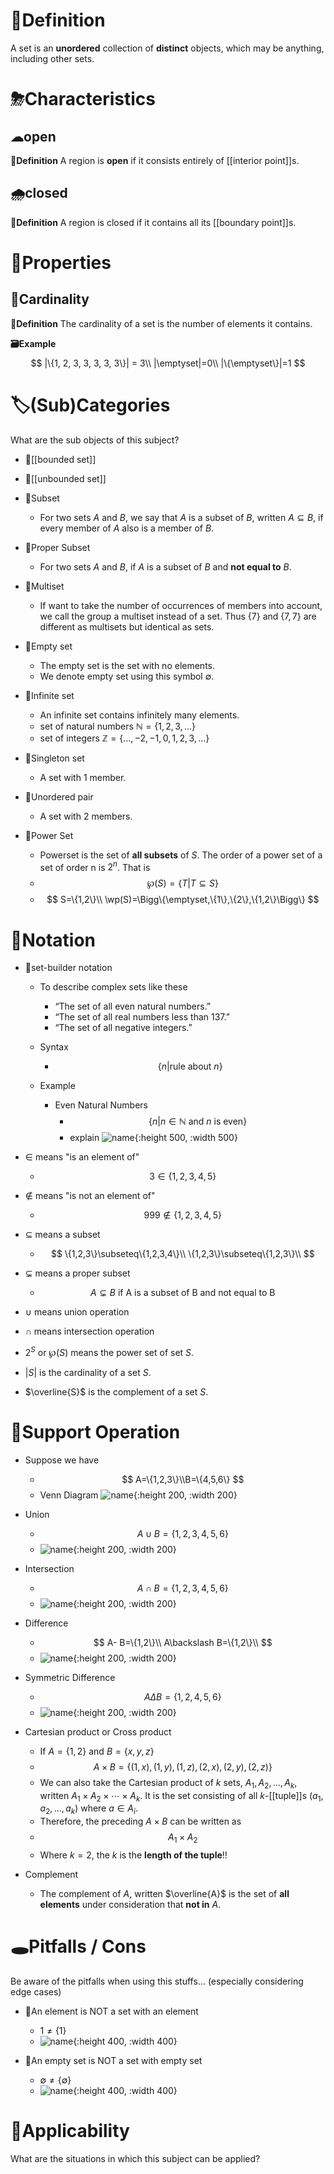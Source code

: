 # 📝Definition  
A set is an **unordered** collection of **distinct** objects, which may be anything, including other sets.

# ⛈Characteristics
## ☁open
**📝Definition**
A region is **open** if it consists entirely of [[interior point]]s.

## 🌧closed
**📝Definition**
A region is closed if it contains all its [[boundary point]]s.



# 🌈Properties
## 🔴Cardinality
**📝Definition**
The cardinality of a set is the number of elements it contains.

**🗃Example**
$$
|\{1, 2, 3, 3, 3, 3, 3\}| = 3\\
|\emptyset|=0\\
|\{\emptyset\}|=1
$$

# 🏷(Sub)Categories  
What are the sub objects of this subject?
- 📌[[bounded set]]
- 📌[[unbounded set]]
- 📌Subset
    - For two sets $A$ and $B$, we say that $A$ is a subset of $B$, written $A\subseteq B$, if every member of $A$ also is a member of $B$.
    
- 📌Proper Subset
    - For two sets $A$ and $B$, if $A$ is a subset of $B$ and **not equal to** $B$.
    
- 📌Multiset
    - If want to take the number of occurrences of members into account, we call the group a multiset instead of a set. Thus $\{7\}$ and $\{7, 7\}$ are different as multisets but identical as sets.
    
- 📌Empty set
    - The empty set is the set with no elements.
    - We denote empty set using this symbol $\emptyset$.
    
- 📌Infinite set
    - An infinite set contains infinitely many elements.
    - set of natural numbers $\mathbb{N}=\{1,2,3,...\}$
    - set of integers $\mathbb{Z}=\{...,-2,-1,0,1,2,3,...\}$
    
- 📌Singleton set
    - A set with 1 member.
    
- 📌Unordered pair
    - A set with 2 members.
    
- 📌Power Set
    - Powerset is the set of **all subsets** of $S$. The order of a power set of a set of order n is $2^n$. That is
    - $$
      \wp(S)=\{T|T\subseteq S\}
      $$
    - $$
      S=\{1,2\}\\
      \wp(S)=\Bigg\{\emptyset,\{1\},\{2\},\{1,2\}\Bigg\}
      $$
    
# 🧮Notation
- 📌set-builder notation
    - To describe complex sets like these
        - “The set of all even natural numbers.”
        - “The set of all real numbers less than 137.”
        - “The set of all negative integers.”
        
    - Syntax
        - $$
          \{n|\text{rule about $n$}\}
          $$
        
    - Example
        - Even Natural Numbers
            - $$
              \{ n | n \in \mathbb{N} \text{ and $n$ is even} \}
              $$
            - explain
              ![name](../assets/explain_set_builder.svg){:height 500, :width 500}
            
- $\in$ means "is an element of"
    - $$
      3\in\{1,2,3,4,5\}
      $$
    
- $\notin$ means "is not an element of"
    - $$
      999\notin \{1,2,3,4,5\}
      $$
    
- $\subseteq$ means a subset
    - $$
      \{1,2,3\}\subseteq\{1,2,3,4\}\\
      \{1,2,3\}\subseteq\{1,2,3\}\\
      $$
    
- $\subsetneq$ means a proper subset
    - $$
      A\subsetneq B\text{ if A is a subset of B and not equal to B}
      $$
    
- $\cup$ means union operation
- $\cap$ means intersection operation
- $2^S$ or $\wp(S)$ means the power set of set $S$.
- $|S|$ is the cardinality of a set $S$.
- $\overline{S}$ is the complement of a set $S$.

# 💫Support Operation
- Suppose we have
    - $$
      A=\{1,2,3\}\\B=\{4,5,6\}
      $$
    - Venn Diagram
      ![name](../assets/set_venn_diagram.svg){:height 200, :width 200}
    
- Union
    - $$
      A\cup B=\{1,2,3,4,5,6\}
      $$
    - ![name](../assets/set_union.svg){:height 200, :width 200}
    
- Intersection
    - $$
      A\cap B=\{1,2,3,4,5,6\}
      $$
    - ![name](../assets/set_intersection.svg){:height 200, :width 200}
    
- Difference
    - $$
      A- B=\{1,2\}\\
      A\backslash B=\{1,2\}\\
      $$
    - ![name](../assets/set_difference.svg){:height 200, :width 200}
    
- Symmetric Difference
    - $$
      A\Delta B=\{1,2,4,5,6\}
      $$
    - ![name](../assets/set_symmetric_difference.svg){:height 200, :width 200}
    
- Cartesian product or Cross product
    - If $A=\{1,2\}$ and $B=\{x,y,z\}$
    - $$
      A\times B=\{(1,x),(1,y),(1,z),(2,x),(2,y),(2,z)\}
      $$
    - We can also take the Cartesian product of $k$ sets, $A_1, A_2, . . . , A_k$, written $A_1 \times A_2 \times \cdots \times A_k$. It is the set consisting of all $k$-[[tuple]]s $(a_1, a_2, . . . , a_k)$ where $a\in A_i$.
    - Therefore, the preceding $A\times B$ can be written as
    - $$
      A_1\times A_2
      $$
    - Where $k=2$, the $k$ is the **length of the tuple**!!
    
- Complement
    - The complement of $A$, written $\overline{A}$ is the set of **all elements** under consideration that **not in** $A$.
    
# 🕳Pitfalls / Cons
Be aware of the pitfalls when using this stuffs... (especially considering edge cases)
- 📌An element is NOT a set with an element
    - $1\neq\{1\}$
    - ![name](../assets/difference_of_element_set.png){:height 400, :width 400}
    
- 📌An empty set is NOT a set with empty set
    - $\emptyset\neq\{\emptyset\}$
    - ![name](../assets/difference_of_emptyset_setwithemptyset.png){:height 400, :width 400}
    
# 🧀Applicability  
What are the situations in which this subject can be applied?
